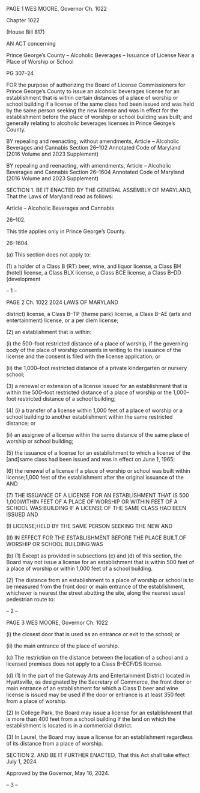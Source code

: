 PAGE 1
WES MOORE, Governor Ch. 1022

Chapter 1022

(House Bill 817)

AN ACT concerning

Prince George’s County – Alcoholic Beverages – Issuance of License Near a
Place of Worship or School

PG 307–24

FOR the purpose of authorizing the Board of License Commissioners for Prince George’s
County to issue an alcoholic beverages license for an establishment that is within
certain distances of a place of worship or school building if a license of the same class
had been issued and was held by the same person seeking the new license and was
in effect for the establishment before the place of worship or school building was
built; and generally relating to alcoholic beverages licenses in Prince George’s
County.

BY repealing and reenacting, without amendments,
Article – Alcoholic Beverages and Cannabis
Section 26–102
Annotated Code of Maryland
(2016 Volume and 2023 Supplement)

BY repealing and reenacting, with amendments,
Article – Alcoholic Beverages and Cannabis
Section 26–1604
Annotated Code of Maryland
(2016 Volume and 2023 Supplement)

SECTION 1. BE IT ENACTED BY THE GENERAL ASSEMBLY OF MARYLAND,
That the Laws of Maryland read as follows:

Article – Alcoholic Beverages and Cannabis

26–102.

This title applies only in Prince George’s County.

26–1604.

(a) This section does not apply to:

(1) a holder of a Class B (RT) beer, wine, and liquor license, a Class BH
(hotel) license, a Class BLX license, a Class BCE license, a Class B–DD (development

– 1 –

PAGE 2
Ch. 1022 2024 LAWS OF MARYLAND

district) license, a Class B–TP (theme park) license, a Class B–AE (arts and entertainment)
license, or a per diem license;

(2) an establishment that is within:

(i) the 500–foot restricted distance of a place of worship, if the
governing body of the place of worship consents in writing to the issuance of the license and
the consent is filed with the license application; or

(ii) the 1,000–foot restricted distance of a private kindergarten or
nursery school;

(3) a renewal or extension of a license issued for an establishment that is
within the 500–foot restricted distance of a place of worship or the 1,000–foot restricted
distance of a school building;

(4) (i) a transfer of a license within 1,000 feet of a place of worship or a
school building to another establishment within the same restricted distance; or

(ii) an assignee of a license within the same distance of the same
place of worship or school building;

(5) the issuance of a license for an establishment to which a license of the
[and]same class had been issued and was in effect on June 1, 1965;

(6) the renewal of a license if a place of worship or school was built within
license;1,000 feet of the establishment after the original issuance of the AND

(7) THE ISSUANCE OF A LICENSE FOR AN ESTABLISHMENT THAT IS
500 1,000WITHIN FEET OF A PLACE OF WORSHIP OR WITHIN FEET OF A SCHOOL
WAS:BUILDING IF A LICENSE OF THE SAME CLASS HAD BEEN ISSUED AND

(I) LICENSE;HELD BY THE SAME PERSON SEEKING THE NEW
AND

(II) IN EFFECT FOR THE ESTABLISHMENT BEFORE THE PLACE
BUILT.OF WORSHIP OR SCHOOL BUILDING WAS

(b) (1) Except as provided in subsections (c) and (d) of this section, the Board
may not issue a license for an establishment that is within 500 feet of a place of worship or
within 1,000 feet of a school building.

(2) The distance from an establishment to a place of worship or school is to
be measured from the front door or main entrance of the establishment, whichever is
nearest the street abutting the site, along the nearest usual pedestrian route to:

– 2 –

PAGE 3
WES MOORE, Governor Ch. 1022

(i) the closest door that is used as an entrance or exit to the school;
or

(ii) the main entrance of the place of worship.

(c) The restriction on the distance between the location of a school and a licensed
premises does not apply to a Class B–ECF/DS license.

(d) (1) In the part of the Gateway Arts and Entertainment District located in
Hyattsville, as designated by the Secretary of Commerce, the front door or main entrance
of an establishment for which a Class D beer and wine license is issued may be used if the
door or entrance is at least 350 feet from a place of worship.

(2) In College Park, the Board may issue a license for an establishment
that is more than 400 feet from a school building if the land on which the establishment is
located is in a commercial district.

(3) In Laurel, the Board may issue a license for an establishment
regardless of its distance from a place of worship.

SECTION 2. AND BE IT FURTHER ENACTED, That this Act shall take effect July
1, 2024.

Approved by the Governor, May 16, 2024.

– 3 –